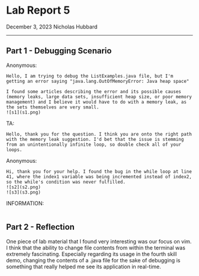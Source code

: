 # __Lab Report 5__
December 3, 2023
Nicholas Hubbard

------------
## Part 1 - Debugging Scenario  
Anonymous:  
~~~
Hello, I am trying to debug the ListExamples.java file, but I'm getting an error saying "java.lang.OutOfMemoryError: Java heap space"  

I found some articles describing the error and its possible causes (memory leaks, large data sets, insufficient heap size, or poor memory management) and I believe it would have to do with a memory leak, as the sets themselves are very small.  
![s1](s1.png)  
~~~

TA:  
~~~
Hello, thank you for the question. I think you are onto the right path with the memory leak suggestion. I'd bet that the issue is stemming from an unintentionally infinite loop, so double check all of your loops.  
~~~

Anonymous:  
~~~
Hi, thank you for your help. I found the bug in the while loop at line 41, where the index1 variable was being incremented instead of index2, so the while's condition was never fulfilled.  
![s2](s2.png)  
![s3](s3.png)  
~~~

INFORMATION:  
~~~

~~~

## Part 2 - Reflection
One piece of lab material that I found very interesting was our focus on vim. I think that the ability to change file contents from within the terminal was extremely fascinating. Especially regarding its usage in the fourth skill demo, changing the contents of a .java file for the sake of debugging is something that really helped me see its application in real-time.
